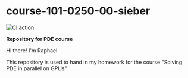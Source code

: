 # course-101-0250-00-sieber

[![CI action](https://github.com/sieberra/course-101-0250-00-sieber/actions/workflows/test.yml/badge.svg)](https://github.com/sieberra/course-101-0250-00-sieber/actions/workflows/test.yml)

**Repository for PDE course**

Hi there! I'm Raphael

This repository is used to hand in my homework for the course "Solving PDE in parallel on GPUs"


